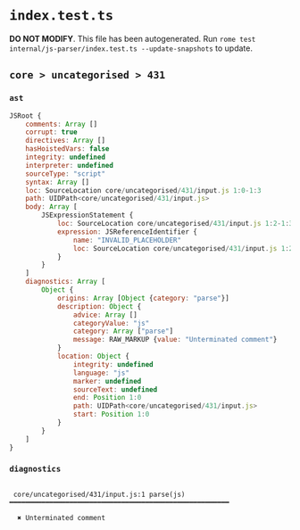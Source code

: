 # `index.test.ts`

**DO NOT MODIFY**. This file has been autogenerated. Run `rome test internal/js-parser/index.test.ts --update-snapshots` to update.

## `core > uncategorised > 431`

### `ast`

```javascript
JSRoot {
	comments: Array []
	corrupt: true
	directives: Array []
	hasHoistedVars: false
	integrity: undefined
	interpreter: undefined
	sourceType: "script"
	syntax: Array []
	loc: SourceLocation core/uncategorised/431/input.js 1:0-1:3
	path: UIDPath<core/uncategorised/431/input.js>
	body: Array [
		JSExpressionStatement {
			loc: SourceLocation core/uncategorised/431/input.js 1:2-1:3
			expression: JSReferenceIdentifier {
				name: "INVALID_PLACEHOLDER"
				loc: SourceLocation core/uncategorised/431/input.js 1:2-1:3
			}
		}
	]
	diagnostics: Array [
		Object {
			origins: Array [Object {category: "parse"}]
			description: Object {
				advice: Array []
				categoryValue: "js"
				category: Array ["parse"]
				message: RAW_MARKUP {value: "Unterminated comment"}
			}
			location: Object {
				integrity: undefined
				language: "js"
				marker: undefined
				sourceText: undefined
				end: Position 1:0
				path: UIDPath<core/uncategorised/431/input.js>
				start: Position 1:0
			}
		}
	]
}
```

### `diagnostics`

```

 core/uncategorised/431/input.js:1 parse(js) ━━━━━━━━━━━━━━━━━━━━━━━━━━━━━━━━━━━━━━━━━━━━━━━━━━━━━━━

  ✖ Unterminated comment


```
